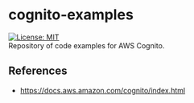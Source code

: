 # cognito-examples
[![License: MIT](https://img.shields.io/badge/License-MIT-blue.svg)](https://opensource.org/licenses/MIT)  
Repository of code examples for AWS Cognito.

## References
- https://docs.aws.amazon.com/cognito/index.html
